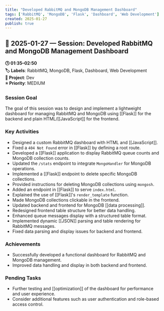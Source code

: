```yaml
---
title: "Developed RabbitMQ and MongoDB Management Dashboard"
tags: ['RabbitMQ', 'MongoDB', 'Flask', 'Dashboard', 'Web Development']
created: 2025-01-27
publish: true
---
```


## 📅 2025-01-27 — Session: Developed RabbitMQ and MongoDB Management Dashboard

**🕒 01:35–02:50**  
**🏷️ Labels**: RabbitMQ, MongoDB, Flask, Dashboard, Web Development  
**📂 Project**: Dev  
**⭐ Priority**: MEDIUM  


### Session Goal
The goal of this session was to design and implement a lightweight dashboard for managing RabbitMQ and MongoDB using [[Flask]] for the backend and plain HTML/[[JavaScript]] for the frontend.

### Key Activities
- Designed a custom RabbitMQ dashboard with HTML and [[JavaScript]].
- Fixed a `404 Not Found` error in [[Flask]] by defining a root route.
- Developed a [[Flask]] application to display RabbitMQ queue counts and MongoDB collection counts.
- Updated the `/stats` endpoint to integrate `MongoHandler` for MongoDB operations.
- Implemented a [[Flask]] endpoint to delete specific MongoDB collections.
- Provided instructions for deleting MongoDB collections using `mongosh`.
- Added an endpoint in [[Flask]] to serve `index.html`.
- Explained the use of [[Flask]]'s `render_template` function.
- Made MongoDB collections clickable in the frontend.
- Updated backend and frontend for MongoDB [[data processing]].
- Redesigned frontend table structure for better data handling.
- Enhanced queue messages display with a structured table format.
- Implemented dynamic [[JSON]] parsing and table rendering for RabbitMQ messages.
- Fixed data parsing and display issues for backend and frontend.

### Achievements
- Successfully developed a functional dashboard for RabbitMQ and MongoDB management.
- Improved data handling and display in both backend and frontend.

### Pending Tasks
- Further testing and [[optimization]] of the dashboard for performance and user experience.
- Consider additional features such as user authentication and role-based access control.
